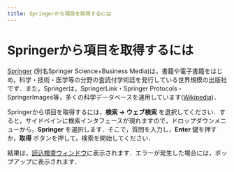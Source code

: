 ```yaml
---
title: Springerから項目を取得するには
---
```


# Springerから項目を取得するには

[Springer](https://www.springer.com/) (別名Springer Science+Business Media)は，書籍や電子書籍をはじめ，科学・技術・医学等の分野の査読付学術誌を発行している世界規模の出版社です．また，Springerは，SpringerLink・Springer Protocols・SpringerImages等，多くの科学データベースを運用しています([Wikipedia](https://ja.wikipedia.org/wiki/シュプリンガー・サイエンス・アンド・ビジネス・メディア))．

Springerから項目を取得するには，**検索 → ウェブ検索** を選択してください．すると，サイドペインに検索インタフェースが現れますので，ドロップダウンメニューから，**Springer** を選択します．そこで，質問を入力し，**Enter** 鍵を押すか，**取得** ボタンを押して，検索を開始してください．

結果は，[読込検査ウィンドウ](ImportInspectionDialog)に表示されます．エラーが発生した場合には，ポップアップに表示されます．
